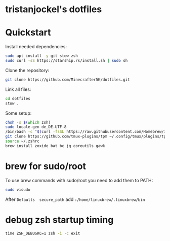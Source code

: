 # tristanjockel's dotfiles

# Quickstart

Install needed dependencies:

```bash
sudo apt install -y git stow zsh
sudo curl -sS https://starship.rs/install.sh | sudo sh
```

Clone the repository:

```bash
git clone https://github.com/Minecrafter5K/dotfiles.git
```

Link all files:

```bash
cd dotfiles
stow .
```

Some setup:

```zsh
chsh -s $(which zsh)
sudo locale-gen de_DE.UTF-8
/bin/bash -c "$(curl -fsSL https://raw.githubusercontent.com/Homebrew/install/HEAD/install.sh)"
git clone https://github.com/tmux-plugins/tpm ~/.config/tmux/plugins/tpm
source ~/.zshrc
brew install zoxide bat bc jq coreutils gawk
```

# brew for sudo/root

To use brew commands with sudo/root you need to add them to PATH:

```zsh
sudo visudo
```

After `Defaults  secure_path` add `:/home/linuxbrew/.linuxbrew/bin`

# debug zsh startup timing
```zsh
time ZSH_DEBUGRC=1 zsh -i -c exit
```
